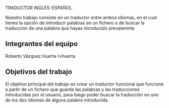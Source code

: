 TRADUCTOR INGLES-ESPAÑOL

Nuestro trabajo consiste en un traductor entre ambos idiomas, en el cual tienes la opción de introducir palabras en un fichero o de buscar la traduccion de una palabra que hayas introducido prevaiemnte

## Integrantes del equipo

Roberto Vázquez Huerta rvhuerta

## Objetivos del trabajo

El objetivo principal del trabajo es crear un traductor funcional que funcione a partir de un fichero que guarda las palabras y las traducciones introducidas por el usuario, para luego poder buscar la traducción en uno de los dos idiomas de alguna palabra introducida.

